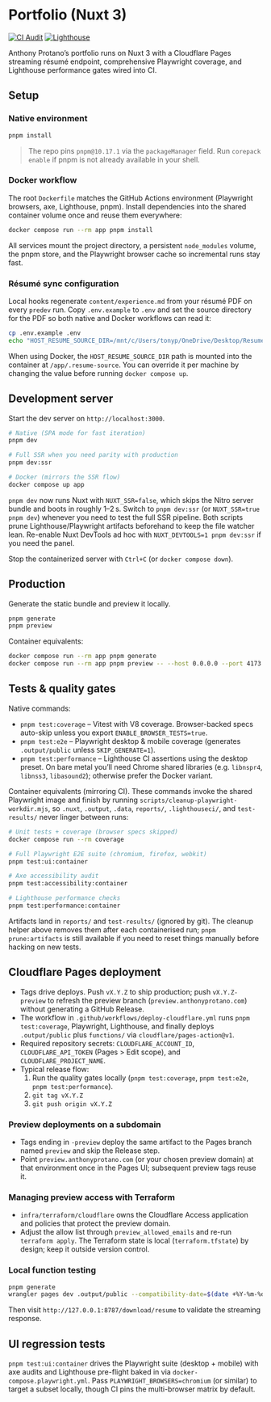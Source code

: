 # Portfolio (Nuxt 3)

[![CI Audit](https://img.shields.io/github/actions/workflow/status/DeQuasar/portfolio/ci.yml?branch=main&label=CI%20Audit&logo=github)](https://github.com/DeQuasar/portfolio/actions/workflows/ci.yml)
[![Lighthouse](https://img.shields.io/endpoint?url=https://raw.githubusercontent.com/DeQuasar/portfolio/main/docs/badges/lighthouse.json)](docs/badges/lighthouse.json)

Anthony Protano’s portfolio runs on Nuxt 3 with a Cloudflare Pages streaming résumé endpoint, comprehensive Playwright coverage, and Lighthouse performance gates wired into CI.

## Setup

### Native environment

```bash
pnpm install
```

> The repo pins `pnpm@10.17.1` via the `packageManager` field. Run `corepack enable` if pnpm is not already available in your shell.

### Docker workflow

The root `Dockerfile` matches the GitHub Actions environment (Playwright browsers, axe, Lighthouse, pnpm). Install dependencies into the shared container volume once and reuse them everywhere:

```bash
docker compose run --rm app pnpm install
```

All services mount the project directory, a persistent `node_modules` volume, the pnpm store, and the Playwright browser cache so incremental runs stay fast.

### Résumé sync configuration

Local hooks regenerate `content/experience.md` from your résumé PDF on every `predev` run. Copy `.env.example` to `.env` and set the source directory for the PDF so both native and Docker workflows can read it:

```bash
cp .env.example .env
echo "HOST_RESUME_SOURCE_DIR=/mnt/c/Users/tonyp/OneDrive/Desktop/Resumes" >> .env
```

When using Docker, the `HOST_RESUME_SOURCE_DIR` path is mounted into the container at `/app/.resume-source`. You can override it per machine by changing the value before running `docker compose up`.

## Development server

Start the dev server on `http://localhost:3000`.

```bash
# Native (SPA mode for fast iteration)
pnpm dev

# Full SSR when you need parity with production
pnpm dev:ssr

# Docker (mirrors the SSR flow)
docker compose up app
```

`pnpm dev` now runs Nuxt with `NUXT_SSR=false`, which skips the Nitro server bundle and boots in roughly 1–2 s. Switch to `pnpm dev:ssr` (or `NUXT_SSR=true pnpm dev`) whenever you need to test the full SSR pipeline. Both scripts prune Lighthouse/Playwright artifacts beforehand to keep the file watcher lean. Re-enable Nuxt DevTools ad hoc with `NUXT_DEVTOOLS=1 pnpm dev:ssr` if you need the panel.

Stop the containerized server with `Ctrl+C` (or `docker compose down`).

## Production

Generate the static bundle and preview it locally.

```bash
pnpm generate
pnpm preview
```

Container equivalents:

```bash
docker compose run --rm app pnpm generate
docker compose run --rm app pnpm preview -- --host 0.0.0.0 --port 4173
```

## Tests & quality gates

Native commands:

- `pnpm test:coverage` – Vitest with V8 coverage. Browser-backed specs auto-skip unless you export `ENABLE_BROWSER_TESTS=true`.
- `pnpm test:e2e` – Playwright desktop & mobile coverage (generates `.output/public` unless `SKIP_GENERATE=1`).
- `pnpm test:performance` – Lighthouse CI assertions using the desktop preset. On bare metal you’ll need Chrome shared libraries (e.g. `libnspr4`, `libnss3`, `libasound2`); otherwise prefer the Docker variant.

Container equivalents (mirroring CI). These commands invoke the shared Playwright image and finish by running `scripts/cleanup-playwright-workdir.mjs`, so `.nuxt`, `.output`, `.data`, `reports/`, `.lighthouseci/`, and `test-results/` never linger between runs:

```bash
# Unit tests + coverage (browser specs skipped)
docker compose run --rm coverage

# Full Playwright E2E suite (chromium, firefox, webkit)
pnpm test:ui:container

# Axe accessibility audit
pnpm test:accessibility:container

# Lighthouse performance checks
pnpm test:performance:container
```

Artifacts land in `reports/` and `test-results/` (ignored by git). The cleanup helper above removes them after each containerised run; `pnpm prune:artifacts` is still available if you need to reset things manually before hacking on new tests.

## Cloudflare Pages deployment

- Tags drive deploys. Push `vX.Y.Z` to ship production; push `vX.Y.Z-preview` to refresh the preview branch (`preview.anthonyprotano.com`) without generating a GitHub Release.
- The workflow in `.github/workflows/deploy-cloudflare.yml` runs `pnpm test:coverage`, Playwright, Lighthouse, and finally deploys `.output/public` plus `functions/` via `cloudflare/pages-action@v1`.
- Required repository secrets: `CLOUDFLARE_ACCOUNT_ID`, `CLOUDFLARE_API_TOKEN` (Pages > Edit scope), and `CLOUDFLARE_PROJECT_NAME`.
- Typical release flow:
  1. Run the quality gates locally (`pnpm test:coverage`, `pnpm test:e2e`, `pnpm test:performance`).
  2. `git tag vX.Y.Z`
  3. `git push origin vX.Y.Z`

### Preview deployments on a subdomain

- Tags ending in `-preview` deploy the same artifact to the Pages branch named `preview` and skip the Release step.
- Point `preview.anthonyprotano.com` (or your chosen preview domain) at that environment once in the Pages UI; subsequent preview tags reuse it.

### Managing preview access with Terraform

- `infra/terraform/cloudflare` owns the Cloudflare Access application and policies that protect the preview domain.
- Adjust the allow list through `preview_allowed_emails` and re-run `terraform apply`. The Terraform state is local (`terraform.tfstate`) by design; keep it outside version control.

### Local function testing

```bash
pnpm generate
wrangler pages dev .output/public --compatibility-date=$(date +%Y-%m-%d)
```

Then visit `http://127.0.0.1:8787/download/resume` to validate the streaming response.

## UI regression tests

`pnpm test:ui:container` drives the Playwright suite (desktop + mobile) with axe audits and Lighthouse pre-flight baked in via `docker-compose.playwright.yml`. Pass `PLAYWRIGHT_BROWSERS=chromium` (or similar) to target a subset locally, though CI pins the multi-browser matrix by default.
